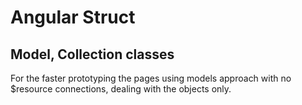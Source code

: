 # Angular Struct

## Model, Collection classes

For the faster prototyping the pages using models approach with no $resource connections, dealing with the objects only.

